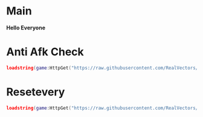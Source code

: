 # Main
**Hello Everyone**

# Anti Afk Check
```lua
loadstring(game:HttpGet("https://raw.githubusercontent.com/RealVectors/Main/refs/heads/main/Init.lua"))()
```

# Resetevery
```lua
loadstring(game:HttpGet("https://raw.githubusercontent.com/RealVectors/Main/refs/heads/main/Resetevery.lua"))()
```
